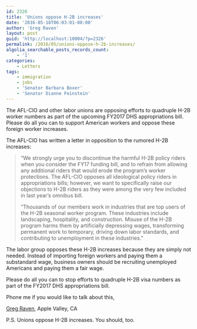 ```yaml
---
id: 2326
title: 'Unions oppose H-2B increases'
date: '2016-05-18T06:03:01-08:00'
author: 'Greg Raven'
layout: post
guid: 'http://localhost:10004/?p=2326'
permalink: /2016/05/unions-oppose-h-2b-increases/
algolia_searchable_posts_records_count:
    - '1'
categories:
    - Letters
tags:
    - immigration
    - jobs
    - 'Senator Barbara Boxer'
    - 'Senator Dianne Feinstein'
---
```


The AFL-CIO and other labor unions are opposing efforts to quadruple H-2B worker numbers as part of the upcoming FY2017 DHS appropriations bill. Please do all you can to support American workers and oppose these foreign worker increases.

The AFL-CIO has written a letter in opposition to the rumored H-2B increases:

> “We strongly urge you to discontinue the harmful H-2B policy riders when you consider the FY17 funding bill, and to refrain from allowing any additional riders that would erode the program’s worker protections. The AFL-CIO opposes all ideological policy riders in appropriations bills; however, we want to specifically raise our objections to H-2B riders as they were among the very few included in last year’s omnibus bill.
> 
> “Thousands of our members work in industries that are top users of the H-2B seasonal worker program. These industries include landscaping, hospitality, and construction. Misuse of the H-2B program harms them by artificially depressing wages, transforming permanent work to temporary, driving down labor standards, and contributing to unemployment in these industries.”

The labor group opposes these H-2B increases because they are simply not needed. Instead of importing foreign workers and paying them a substandard wage, business owners should be recruiting unemployed Americans and paying them a fair wage.

Please do all you can to stop efforts to quadruple H-2B visa numbers as part of the FY2017 DHS appropriations bill.

Phone me if you would like to talk about this,

[Greg Raven](https://www.gregraven.org/), Apple Valley, CA

P.S. Unions oppose H-2B increases. You should, too.